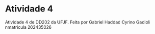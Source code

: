 # Atividade 4 

Atividade 4 de DD202 da UFJF. Feita por Gabriel Haddad Cyrino Gadioli nmatrícula 202435026

